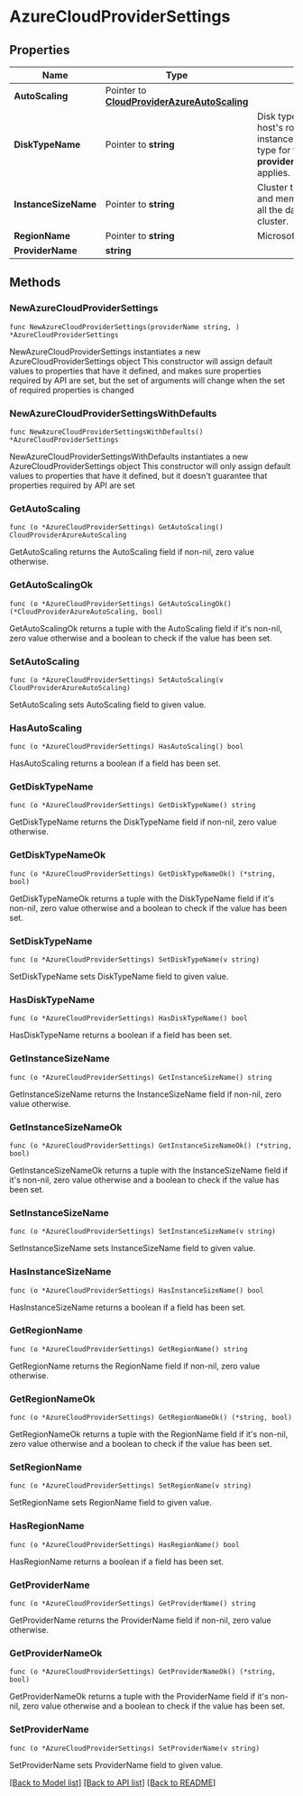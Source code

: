 # AzureCloudProviderSettings

## Properties

Name | Type | Description | Notes
------------ | ------------- | ------------- | -------------
**AutoScaling** | Pointer to [**CloudProviderAzureAutoScaling**](CloudProviderAzureAutoScaling.md) |  | [optional] 
**DiskTypeName** | Pointer to **string** | Disk type that corresponds to the host&#39;s root volume for Azure instances. If omitted, the default disk type for the selected **providerSettings.instanceSizeName** applies. | [optional] 
**InstanceSizeName** | Pointer to **string** | Cluster tier, with a default storage and memory capacity, that applies to all the data-bearing hosts in your cluster. | [optional] 
**RegionName** | Pointer to **string** | Microsoft Azure Regions. | [optional] 
**ProviderName** | **string** |  | 

## Methods

### NewAzureCloudProviderSettings

`func NewAzureCloudProviderSettings(providerName string, ) *AzureCloudProviderSettings`

NewAzureCloudProviderSettings instantiates a new AzureCloudProviderSettings object
This constructor will assign default values to properties that have it defined,
and makes sure properties required by API are set, but the set of arguments
will change when the set of required properties is changed

### NewAzureCloudProviderSettingsWithDefaults

`func NewAzureCloudProviderSettingsWithDefaults() *AzureCloudProviderSettings`

NewAzureCloudProviderSettingsWithDefaults instantiates a new AzureCloudProviderSettings object
This constructor will only assign default values to properties that have it defined,
but it doesn't guarantee that properties required by API are set

### GetAutoScaling

`func (o *AzureCloudProviderSettings) GetAutoScaling() CloudProviderAzureAutoScaling`

GetAutoScaling returns the AutoScaling field if non-nil, zero value otherwise.

### GetAutoScalingOk

`func (o *AzureCloudProviderSettings) GetAutoScalingOk() (*CloudProviderAzureAutoScaling, bool)`

GetAutoScalingOk returns a tuple with the AutoScaling field if it's non-nil, zero value otherwise
and a boolean to check if the value has been set.

### SetAutoScaling

`func (o *AzureCloudProviderSettings) SetAutoScaling(v CloudProviderAzureAutoScaling)`

SetAutoScaling sets AutoScaling field to given value.

### HasAutoScaling

`func (o *AzureCloudProviderSettings) HasAutoScaling() bool`

HasAutoScaling returns a boolean if a field has been set.

### GetDiskTypeName

`func (o *AzureCloudProviderSettings) GetDiskTypeName() string`

GetDiskTypeName returns the DiskTypeName field if non-nil, zero value otherwise.

### GetDiskTypeNameOk

`func (o *AzureCloudProviderSettings) GetDiskTypeNameOk() (*string, bool)`

GetDiskTypeNameOk returns a tuple with the DiskTypeName field if it's non-nil, zero value otherwise
and a boolean to check if the value has been set.

### SetDiskTypeName

`func (o *AzureCloudProviderSettings) SetDiskTypeName(v string)`

SetDiskTypeName sets DiskTypeName field to given value.

### HasDiskTypeName

`func (o *AzureCloudProviderSettings) HasDiskTypeName() bool`

HasDiskTypeName returns a boolean if a field has been set.

### GetInstanceSizeName

`func (o *AzureCloudProviderSettings) GetInstanceSizeName() string`

GetInstanceSizeName returns the InstanceSizeName field if non-nil, zero value otherwise.

### GetInstanceSizeNameOk

`func (o *AzureCloudProviderSettings) GetInstanceSizeNameOk() (*string, bool)`

GetInstanceSizeNameOk returns a tuple with the InstanceSizeName field if it's non-nil, zero value otherwise
and a boolean to check if the value has been set.

### SetInstanceSizeName

`func (o *AzureCloudProviderSettings) SetInstanceSizeName(v string)`

SetInstanceSizeName sets InstanceSizeName field to given value.

### HasInstanceSizeName

`func (o *AzureCloudProviderSettings) HasInstanceSizeName() bool`

HasInstanceSizeName returns a boolean if a field has been set.

### GetRegionName

`func (o *AzureCloudProviderSettings) GetRegionName() string`

GetRegionName returns the RegionName field if non-nil, zero value otherwise.

### GetRegionNameOk

`func (o *AzureCloudProviderSettings) GetRegionNameOk() (*string, bool)`

GetRegionNameOk returns a tuple with the RegionName field if it's non-nil, zero value otherwise
and a boolean to check if the value has been set.

### SetRegionName

`func (o *AzureCloudProviderSettings) SetRegionName(v string)`

SetRegionName sets RegionName field to given value.

### HasRegionName

`func (o *AzureCloudProviderSettings) HasRegionName() bool`

HasRegionName returns a boolean if a field has been set.

### GetProviderName

`func (o *AzureCloudProviderSettings) GetProviderName() string`

GetProviderName returns the ProviderName field if non-nil, zero value otherwise.

### GetProviderNameOk

`func (o *AzureCloudProviderSettings) GetProviderNameOk() (*string, bool)`

GetProviderNameOk returns a tuple with the ProviderName field if it's non-nil, zero value otherwise
and a boolean to check if the value has been set.

### SetProviderName

`func (o *AzureCloudProviderSettings) SetProviderName(v string)`

SetProviderName sets ProviderName field to given value.



[[Back to Model list]](../README.md#documentation-for-models) [[Back to API list]](../README.md#documentation-for-api-endpoints) [[Back to README]](../README.md)


